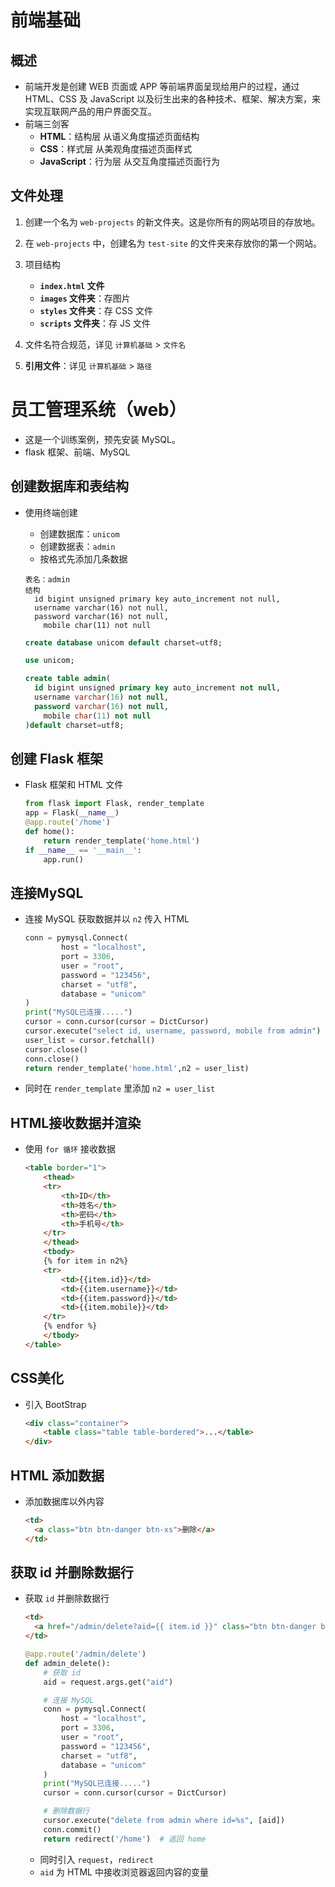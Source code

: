 # 前端基础

## 概述

- 前端开发是创建 WEB 页面或 APP 等前端界面呈现给用户的过程，通过 HTML、CSS 及 JavaScript 以及衍生出来的各种技术、框架、解决方案，来实现互联网产品的用户界面交互。
- 前端三剑客
  - **HTML**：结构层  从语义角度描述页面结构
  - **CSS**：样式层  从美观角度描述页面样式
  - **JavaScript**：行为层  从交互角度描述页面行为

## 文件处理

1. 创建一个名为 `web-projects` 的新文件夹。这是你所有的网站项目的存放地。
2. 在 `web-projects` 中，创建名为 `test-site` 的文件夹来存放你的第一个网站。
3. 项目结构

   - **`index.html` 文件**
   - **`images` 文件夹**：存图片
   - **`styles` 文件夹**：存 CSS 文件
   - **`scripts` 文件夹**：存 JS 文件
4. 文件名符合规范，详见 `计算机基础` > `文件名`
5. **引用文件**：详见 `计算机基础` > `路径`

# 员工管理系统（web）

- 这是一个训练案例，预先安装 MySQL。
- flask 框架、前端、MySQL

## 创建数据库和表结构

- 使用终端创建
  - 创建数据库：`unicom`
  - 创建数据表：`admin`
  - 按格式先添加几条数据

  ```
  表名：admin
  结构
  	id bigint unsigned primary key auto_increment not null,
  	username varchar(16) not null,
  	password varchar(16) not null,
      mobile char(11) not null
  ```

  ```sql
  create database unicom default charset=utf8;
  
  use unicom;
  
  create table admin(
  	id bigint unsigned primary key auto_increment not null,
  	username varchar(16) not null,
  	password varchar(16) not null,
      mobile char(11) not null
  )default charset=utf8;
  
  ```

## 创建 Flask 框架

- Flask 框架和 HTML 文件

  ```python
  from flask import Flask, render_template
  app = Flask(__name__)
  @app.route('/home')
  def home():
      return render_template('home.html')
  if __name__ == '__main__':
      app.run()
  ```

## 连接MySQL

- 连接 MySQL 获取数据并以 `n2` 传入 HTML

  ```python
  conn = pymysql.Connect(
          host = "localhost",
          port = 3306,
          user = "root",
          password = "123456",
          charset = "utf8",
          database = "unicom"
  )
  print("MySQL已连接.....")
  cursor = conn.cursor(cursor = DictCursor)
  cursor.execute("select id, username, password, mobile from admin")
  user_list = cursor.fetchall()
  cursor.close()
  conn.close()
  return render_template('home.html',n2 = user_list)
  ```

- 同时在 `render_template` 里添加 `n2 = user_list`

## HTML接收数据并渲染

- 使用 `for 循环` 接收数据

  ```html
  <table border="1">
      <thead>
      <tr>
          <th>ID</th>
          <th>姓名</th>
          <th>密码</th>
          <th>手机号</th>
      </tr>
      </thead>
      <tbody>
      {% for item in n2%}
      <tr>
          <td>{{item.id}}</td>
          <td>{{item.username}}</td>
          <td>{{item.password}}</td>
          <td>{{item.mobile}}</td>
      </tr>
      {% endfor %}
      </tbody>
  </table>
  ```

## CSS美化

- 引入 BootStrap

  ```html
  <div class="container">
      <table class="table table-bordered">...</table>
  </div>
  ```

## HTML 添加数据

- 添加数据库以外内容

  ```html
  <td>
  	<a class="btn btn-danger btn-xs">删除</a>
  </td>
  ```

## 获取 id 并删除数据行

- 获取 `id` 并删除数据行

  ```html
  <td>
  	<a href="/admin/delete?aid={{ item.id }}" class="btn btn-danger btn-xs">删除</a>
  </td>
  ```

  ``` python
  @app.route('/admin/delete')
  def admin_delete():
      # 获取 id
      aid = request.args.get("aid")
  
      # 连接 MySQL
      conn = pymysql.Connect(
          host = "localhost",
          port = 3306,
          user = "root",
          password = "123456",
          charset = "utf8",
          database = "unicom"
      )
      print("MySQL已连接.....")
      cursor = conn.cursor(cursor = DictCursor)
  
      # 删除数据行
      cursor.execute("delete from admin where id=%s", [aid])
      conn.commit()
      return redirect('/home')  # 返回 home
  ```

  - 同时引入 `request`，`redirect`
  - `aid` 为 HTML 中接收浏览器返回内容的变量 
